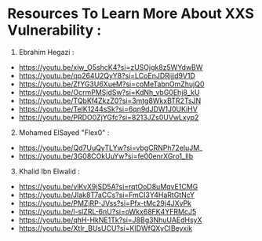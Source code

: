 # **Resources To Learn More About XXS Vulnerability :**

1) Ebrahim Hegazi :
   
  * https://youtu.be/xiw_O5shcK4?si=zUSOjgk8z5WYdwBW
  * https://youtu.be/qp264U2QyY8?si=LCoEnJDRijjd9V1D
  * https://youtu.be/ZfYG3U6XueM?si=coMeTabnOmZhujQ0
  * https://youtu.be/OcrmPMSjdSw?si=KdNh_vbG0Ehj8_kU
  * https://youtu.be/TQbKf4ZkzZ0?si=3mtg8WkxBTR2TsJN
  * https://youtu.be/TeIK1244sSk?si=6qn9dJDW1J0UKiHV
  * https://youtu.be/PRDO0ZjYGfc?si=8213JZs0UVwLxyp2

2) Mohamed ElSayed "Flex0" :

  * https://youtu.be/Qd7UuQyTLYw?si=vbgCRNPh72eluJM_
  * https://youtu.be/3G08COkUuYw?si=fe00enrXGro1_Ilb

3) Khalid Ibn Elwalid :

  * https://youtu.be/vlKvX9jSD5A?si=rqtOoD8uMqvE1CMG
  * https://youtu.be/JIak8T7aCCs?si=FmCI3Y4HaRtGtNcY
  * https://youtu.be/PMZjRP-JVss?si=Pfx-tMc29j4JXvPk
  * https://youtu.be/l-slZRL-6nU?si=oWkx68FK4YFRMcJ5
  * https://youtu.be/qhH-HkNE1Tk?si=J8Bg3NhuUAEdHsyX
  * https://youtu.be/XtIr_BUsUCU?si=KIDWfQXyCIBeyxik


  
